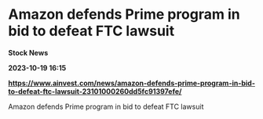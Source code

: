 # Amazon defends Prime program in bid to defeat FTC lawsuit
**Stock News**

**2023-10-19 16:15**

**https://www.ainvest.com/news/amazon-defends-prime-program-in-bid-to-defeat-ftc-lawsuit-23101000260dd5fc91397efe/**

Amazon defends Prime program in bid to defeat FTC lawsuit